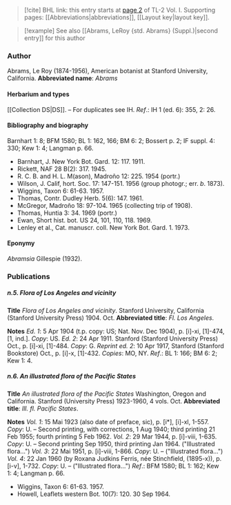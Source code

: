 > [!cite] BHL link: this entry starts at [page 2](https://www.biodiversitylibrary.org/page/33120095) of TL-2 Vol. I.
> Supporting pages: [[Abbreviations|abbreviations]], [[Layout key|layout key]].

> [!example] See also [[Abrams, LeRoy {std. Abrams} (Suppl.)|second entry]] for this author

### Author

Abrams, Le Roy (1874-1956), American botanist at Stanford University, California. 
**Abbreviated name**: *Abrams*

#### Herbarium and types

[[Collection DS|DS]]. – For duplicates see IH.
*Ref*.: IH 1 (ed. 6): 355, 2: 26.

#### Bibliography and biography

Barnhart 1: 8; BFM 1580; BL 1: 162, 166; BM 6: 2; Bossert p. 2; IF suppl. 4: 330; Kew 1: 4; Langman p. 66.
- Barnhart, J. New York Bot. Gard. 12: 117. 1911.
- Rickett, NAF 28 B(2): 317. 1945.
- R. C. B. and H. L. M(ason), Madroño 12: 225. 1954 (portr.)
- Wilson, J. Calif, hort. Soc. 17: 147-151. 1956 (group photogr.; err. *b*. 1873).
- Wiggins, Taxon 6: 61-63. 1957.
- Thomas, Contr. Dudley Herb. 5(6): 147. 1961.
- McGregor, Madroño 18: 97-104. 1965 (collecting trip of 1908).
- Thomas, Huntia 3: 34. 1969 (portr.)
- Ewan, Short hist. bot. US 24, 101, 110, 118. 1969.
- Lenley et al., Cat. manuscr. coll. New York Bot. Gard. 1. 1973.

#### Eponymy

*Abramsia* Gillespie (1932).

### Publications

##### n.5. Flora of Los Angeles and vicinity

**Title**
*Flora of Los Angeles and vicinity*. Stanford University, California (Stanford University Press) 1904. Oct.
**Abbreviated title**: *Fl. Los Angeles*.

**Notes**
*Ed. 1*: 5 Apr 1904 (t.p. copy: US; Nat. Nov. Dec 1904), p. \[i\]-xi, \[1\]-474, \[1, ind.\].
*Copy*: US.
*Ed. 2*: 24 Apr 1911. Stanford (Stanford University Press) Oct., p. \[i\]-xi, \[1\]-484. *Copy*: G.
*Reprint ed. 2*: 10 Apr 1917, Stanford (Stanford Bookstore) Oct., p. \[i\]-x, \[1\]-432. *Copies*: MO, NY.
*Ref*.: BL 1: 166; BM 6: 2; Kew 1: 4.

##### n.6. An illustrated flora of the Pacific States

**Title**
*An illustrated flora of the Pacific States* Washington, Oregon and California. Stanford (University Press) 1923-1960, 4 vols. Oct.
**Abbreviated title**: *Ill. fl. Pacific States*.

**Notes**
*Vol. 1*: 15 Mai 1923 (also date of preface, sic), p. \[i\*\], \[i\]-xl, 1-557. *Copy*: U. – Second printing, with corrections, 1 Aug 1940; third printing 21 Feb 1955; fourth printing 5 Feb 1962.
*Vol. 2*: 29 Mar 1944, p. \[i\]-viii, 1-635. *Copy*: U. – Second printing Sep 1950, third printing Jan 1964. ("Illustrated flora...")
*Vol. 3*: 22 Mai 1951, p. \[i\]-viii, 1-866. *Copy*: U. – ("Illustrated flora...") *Vol. 4*: 22 Jan 1960 (by Roxana Judkins Ferris, née Stinchfield, (1895-x)), p. \[i-v\], 1-732. *Copy*: U. – ("Illustrated flora...")
*Ref*.: BFM 1580; BL 1: 162; Kew 1: 4; Langman p. 66.
- Wiggins, Taxon 6: 61-63. 1957.
- Howell, Leaflets western Bot. 10(7): 120. 30 Sep 1964.


